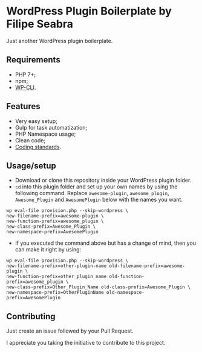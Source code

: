 # WordPress Plugin Boilerplate by Filipe Seabra

Just another WordPress plugin boilerplate.

## Requirements

* PHP 7+;
* npm;
* [WP-CLI](https://wp-cli.org/).

## Features

* Very easy setup;
* Gulp for task automatization;
* PHP Namespace usage;
* Clean code;
* [Coding standards](http://codex.wordpress.org/WordPress_Coding_Standards).

## Usage/setup

* Download or clone this repository inside your WordPress plugin folder.
* `cd` into this plugin folder and set up your own names by using the following command.
Replace `awesome-plugin`, `awesome_plugin`, `Awesome_Plugin` and `AwesomePlugin` below with the names you want.
```
wp eval-file provision.php --skip-wordpress \
new-filename-prefix=awesome-plugin \
new-function-prefix=awesome_plugin \
new-class-prefix=Awesome_Plugin \
new-namespace-prefix=AwesomePlugin
```
* If you executed the command above but has a change of mind, then you can make it right by using:
```
wp eval-file provision.php --skip-wordpress \
new-filename-prefix=other-plugin-name old-filename-prefix=awesome-plugin \
new-function-prefix=other_plugin_name old-function-prefix=awesome_plugin \
new-class-prefix=Other_Plugin_Name old-class-prefix=Awesome_Plugin \
new-namespace-prefix=OtherPluginName old-namespace-prefix=AwesomePlugin
```

## Contributing

Just create an issue followed by your Pull Request.

I appreciate you taking the initiative to contribute to this project.    